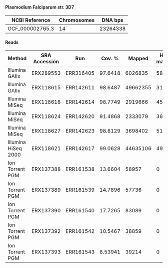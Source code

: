 #### Plasmodium Falciparum str. 3D7

| NCBI Reference  | Chromosomes | DNA bps  |
| --------------- | ----------- | -------- |
| GCF_000002765.3 | 14          | 23264338 |

#### Reads

|        Method       | SRA Accession |    Run    |  Cov. % |  Mapped  | Half-mapped | Unmapped |  Length | Paired? | SNPs |
|---------------------|---------------|-----------|---------|----------|-------------|----------|---------|---------|------|
| Illumina GAIIx      | ERX289553     | ERR316405 | 97.6418 |  6026835 |       58874 |          | 76      | Y       | 2222 |
| Illumina GAIIx      | ERX118615     | ERR142611 | 98.6487 | 49662355 |      316867 |          | 76      | Y       | 2281 |
| Illumina MiSeq      | ERX118618     | ERR142614 | 98.7749 |  2919666 |       45211 |          | 150     | Y       | 2048 |
| Illumina MiSeq      | ERX118624     | ERR142620 | 91.4868 |  2333079 |       36757 |          | 151     | Y       | 1399 |
| Illumina MiSeq      | ERX118627     | ERR142623 | 98.8129 |  3698402 |       51031 |          | 151     | Y       | 2021 |
| Illumina HiSeq 2000 | ERX118621     | ERR142617 | 99.0628 | 44635106 |      491384 |          | 75      | Y       | 2407 |
| Ion Torrent PGM     | ERX137388     | ERR161538 | 13.6604 |    58957 |           0 |          | 14-1803 | N       |  182 |
| Ion Torrent PGM     | ERX137389     | ERR161539 | 14.7896 |    57736 |           0 |          | 14-615  | N       |   57 |
| Ion Torrent PGM     | ERX137390     | ERR161540 | 17.7265 |    83089 |           0 |          | 14-992  | N       |  102 |
| Ion Torrent PGM     | ERX137392     | ERR161542 | 10.5467 |    38859 |           0 |          | 14-1199 | N       |  131 |
| Ion Torrent PGM     | ERX137393     | ERR161543 | 8.53941 |    39214 |           0 |          | 14-1585 | N       |   43 |
